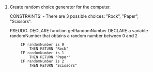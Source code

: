 1. Create random choice generator for the computer.

    CONSTRAINTS:
        - There are 3 possible choices: "Rock", "Paper", "Scissors".

    PSEUDO:
        DECLARE function getRandomNumber
            DECLARE a variable randomNumber that obtains a random number between 0 and 2

            IF randomNumber is 0
                THEN RETURN "Rock"
            IF randomNumber is 1
                THEN RETURN "Paper"
            IF randomNumber is 2
                THEN RETURN "Scissors"
